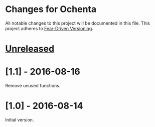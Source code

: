 # Changes for Ochenta

All notable changes to this project will be documented in this file.
This project adheres to [Fear-Driven Versioning](https://github.com/jonathanong/ferver).

# [Unreleased]

# [1.1] - 2016-08-16

Remove unused functions.

# [1.0] - 2016-08-14

Initial version.

[Unreleased]: https://github.com/guide42/ochenta/compare/v1.0...HEAD
